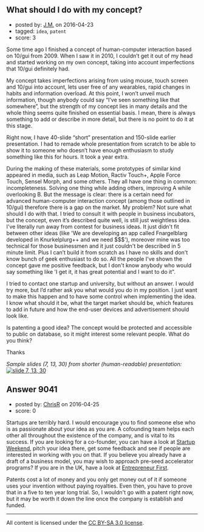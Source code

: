 ## What should I do with my concept?

- posted by: [J.M.](https://stackexchange.com/users/8206578/j-m) on 2016-04-23
- tagged: `idea`, `patent`
- score: 3

Some time ago I finished a concept of human-computer interaction based on 10/gui from 2009. When I saw it in 2010, I couldn’t get it out of my head and started working on my own concept, taking into account imperfections that 10/gui definitely had.

My concept takes imperfections arising from using mouse, touch screen and 10/gui into account, lets user free of any wearables, rapid changes in habits and information overload. At this point, I won’t unveil much information, though anybody could say “I’ve seen something like that somewhere”, but the strength of my concept lies in many details and the whole thing seems quite finished on essential basis. I mean, there is always something to add or describe in more detail, but there is no point to do it at this stage.

Right now, I have 40-slide “short” presentation and 150-slide earlier presentation. I had to remade whole presentation from scratch to be able to show it to someone who doesn’t have enough enthusiasm to study something like this for hours. It took a year extra. 

During the making of these materials, some prototypes of similar kind appeared in media, such as Leap Motion, Ractiv Touch+, Apple Force Touch, Sensel Morph, and some others. They all have one thing in common: incompleteness. Solving one thing while adding others, improving A while overlooking B. But the message is clear: there is a certain need for advanced human-computer interaction concept (among those outlined in 10/gui) therefore there is a gap on the market.
My problem? Not sure what should I do with that. I tried to consult it with people in business incubators, but the concept, even it’s described quite well, is still just weightless idea. I've literally run away from contest for business ideas. It just didn't fit between other ideas (like 'We are developing an app called Fnargelblarg developed in Knurkelplurg++ and we need $$$'), moreover mine was too technical for those businessmen and it just couldn't be described in 5 minute limit. Plus I can’t build it from scratch as I have no skills and don't know bunch of geek enthusiast to do so. All the people I've shown the concept gave me positive feedback, but I don't know anybody who would say something like 'I get it, it has great potential and I want to do it".

I tried to contact one startup and university, but without an answer. I would try more, but I’d rather ask you what would you do in my position. I just want to make this happen and to have some control when implementing the idea. I know what should it be, what the target market should be, which features to add in future and how the end-user devices and advertisement should look like.

Is patenting a good idea? The concept would be protected and accessible to public on database, so it might interest some relevant people. What do you think?

Thanks

*Sample slides (7, 13, 30) from shorter (human-readable) presentation:*
[![slide 7, 13, 30][1]][1]


  [1]: http://i.stack.imgur.com/iulxm.png


## Answer 9041

- posted by: [ChrisR](https://stackexchange.com/users/370827/chrisr) on 2016-04-25
- score: 0

<p>Startups are terribly hard. I would encourage you to find someone else who is as passionate about your idea as you are. A cofounding team helps each other all throughout the existence of the company, and is vital to its success. If you are looking for a co-founder, you can have a look at <a href="http://startupweekend.org" rel="nofollow">Startup Weekend</a>, pitch your idea there, get some feedback and see if people are interested in working with you on that. If you believe you already have a draft of a business model, you may wish to approach pre-seed accelerator programs? If you are in the UK, have a look at <a href="http://joinef.com" rel="nofollow">Entrepreneur First</a>. </p>

<p>Patents cost a lot of money and you only get money out of it if someone uses your invention without paying royalties. Even then, you have to prove that in a five to ten year long trial. So, I wouldn't go with a patent right now, but it may be worth it down the line once the company is establish and funded. </p>




---

All content is licensed under the [CC BY-SA 3.0 license](https://creativecommons.org/licenses/by-sa/3.0/).
